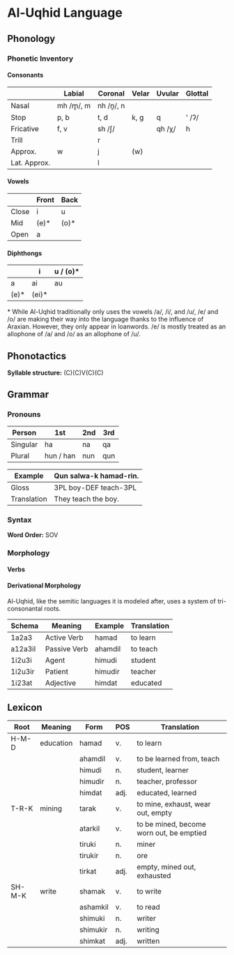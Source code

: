 # Al-Uqhid Language

## Phonology

### Phonetic Inventory

#### Consonants

|              | Labial    | Coronal   | Velar | Uvular | Glottal |
| ------------ | --------- | --------- | ----- | ------ | ------- |
| Nasal        | mh /m̥/, m | nh /n̥/, n |       |        |         |
| Stop         | p, b      | t, d      | k, g  | q      | ' /ʔ/   |
| Fricative    | f, v      | sh /ʃ/    |       | qh /χ/ | h       |
| Trill        |           | r         |       |        |         |
| Approx.      | w         | j         | (w)   |        |         |
| Lat. Approx. |           | l         |       |        |         |

#### Vowels

|       | Front | Back  |
| ----- | ----- | ----- |
| Close | i     | u     |
| Mid   | (e)\* | (o)\* |
| Open  | a     |       |

#### Diphthongs

|       | i      | u / (o)\* |
| ----- | ------ | --------- |
| a     | ai     | au        |
| (e)\* | (ei)\* |

\* While Al-Uqhid traditionally only uses the vowels /a/, /i/, and /u/, /e/ and
/o/ are making their way into the language thanks to the influence of Araxian.
However, they only appear in loanwords. /e/ is mostly treated as an allophone
of /a/ and /o/ as an allophone of /u/.

## Phonotactics

**Syllable structure:** (C)(C)V(C)(C)

## Grammar

### Pronouns

| Person   | 1st       | 2nd | 3rd |
| -------- | --------- | --- | --- |
| Singular | ha        | na  | qa  |
| Plural   | hun / han | nun | qun |

| Example     | Qun salwa-k hamad-rin. |
| ----------- | ---------------------- |
| Gloss       | 3PL boy-DEF teach-3PL  |
| Translation | They teach the boy.    |

### Syntax

**Word Order:** SOV

### Morphology

#### Verbs

#### Derivational Morphology

Al-Uqhid, like the semitic languages it is modeled after, uses a system of tri-
consonantal roots.

| Schema  | Meaning      | Example | Translation |
| ------- | ------------ | ------- | ----------- |
| 1a2a3   | Active Verb  | hamad   | to learn    |
| a12a3il | Passive Verb | ahamdil | to teach    |
| 1i2u3i  | Agent        | himudi  | student     |
| 1i2u3ir | Patient      | himudir | teacher     |
| 1i23at  | Adjective    | himdat  | educated    |

## Lexicon

| Root   | Meaning   | Form     | POS  | Translation                              |
| ------ | --------- | -------- | ---- | ---------------------------------------- |
| H-M-D  | education | hamad    | v.   | to learn                                 |
|        |           | ahamdil  | v.   | to be learned from, teach                |
|        |           | himudi   | n.   | student, learner                         |
|        |           | himudir  | n.   | teacher, professor                       |
|        |           | himdat   | adj. | educated, learned                        |
| T-R-K  | mining    | tarak    | v.   | to mine, exhaust, wear out, empty        |
|        |           | atarkil  | v.   | to be mined, become worn out, be emptied |
|        |           | tiruki   | n.   | miner                                    |
|        |           | tirukir  | n.   | ore                                      |
|        |           | tirkat   | adj. | empty, mined out, exhausted              |
| SH-M-K | write     | shamak   | v.   | to write                                 |
|        |           | ashamkil | v.   | to read                                  |
|        |           | shimuki  | n.   | writer                                   |
|        |           | shimukir | n.   | writing                                  |
|        |           | shimkat  | adj. | written                                  |
